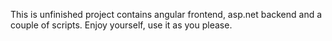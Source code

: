This is unfinished project contains angular frontend, asp.net backend and a couple of scripts. Enjoy yourself, use it as you please.
